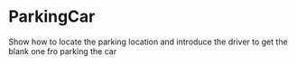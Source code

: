 # ParkingCar
Show how to locate the parking location and introduce the driver to get the blank one fro parking the car
